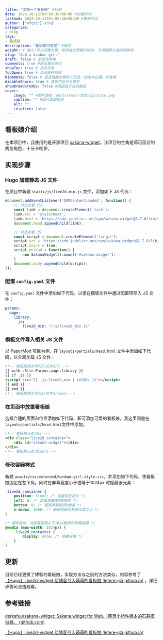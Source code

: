 ```yaml
---
title: "添加一个看板娘" #标题
date: 2024-10-12T04:09:36+08:00 #创建时间
lastmod: 2024-10-13T04:09:36+08:00 #更新时间
author: ["yfc01"] #作者
categories: 
- blog
tags: 
- 看板娘
description: "看板娘可爱捏" #描述
weight: # 输入1可以顶置文章，用来给文章展示排序，不填就默认按时间排序
slug: "Add a kanban girl"
draft: false # 是否为草稿
comments: true #是否展示评论
showToc: true # 显示目录
TocOpen: true # 自动展开目录
hidemeta: false # 是否隐藏文章的元信息，如发布日期、作者等
disableShare: true # 底部不显示分享栏
showbreadcrumbs: false #顶部显示当前路径
cover:
    image: "" #图片路径：posts/tech/文章1/picture.png
    caption: "" #图片底部描述
    alt: ""
    relative: false
---
```


## 看板娘介绍

在本项目中，我使用的是开源项目 <a href="https://github.com/dsrkafuu/sakana-widget.git" target="_blank">sakana-widget</a>，该项目的主角是莉可丽丝的两位角色，十分卡哇伊。

## 实现步骤

### Hugo 加载静态 JS 文件

在项目中新建 `static/js/live2d.min.js` 文件，添加如下 JS 代码：

```js
document.addEventListener('DOMContentLoaded', function() {
    // 动态加载 CSS
    const link = document.createElement('link');
    link.rel = 'stylesheet';
    link.href = 'https://cdn.jsdelivr.net/npm/sakana-widget@2.7.0/lib/sakana.min.css';
    document.head.appendChild(link);

    // 动态加载 JS
    const script = document.createElement('script');
    script.src = 'https://cdn.jsdelivr.net/npm/sakana-widget@2.7.0/lib/sakana.min.js';
    script.async = true;
    script.onload = function() {
        new SakanaWidget().mount('#sakana-widget');
    }
    document.body.appendChild(script);
});
```

### 配置 `config.yaml` 文件

在 `config.yaml` 文件中添加如下代码，以便在模板文件中通过配置项导入 JS 文件：

```yaml
params:
  page:
    library:
      js:
        live2d_min: "/js/live2d_min.js"
```

### 模板文件导入相关 JS 文件

以 <a href="https://github.com/dsrkafuu/sakana-widget.git" target="_blank">PaperMod</a> 项目为例，在 `layouts/partials/head.html` 文件中添加如下代码，以全局加载 JS 文件：

```html
<!-- 看板娘相关代码JS文件引入 -->
{{ with .Site.Params.page.library }}
{{ if .js }}
<script src="{{ .js.live2d_min | relURL }}"></script>
{{ end }}
{{ end }}
<!-- 看板娘相关代码JS文件引入end -->
```

### 在页面中放置看板娘

选择合适的页面和位置添加如下代码，即可添加可爱的看板娘，我这里则是在`layouts/partials/head.html`文件中添加。

```html
<!-- 看板娘元素代码 -->
<div class="live2d_container">
    <div id="sakana-widget"></div>
</div>
<!-- 看板娘元素代码end -->
```

### 修改容器样式

新建 `assets/css/extended/kanban-girl-style.css`，并添加如下代码，使看板娘固定在左下角，同时在屏幕宽度小于或等于1024px 时隐藏该元素：

```css
.live2d_container {
    position: fixed; /* 设置固定定位 */
    left: 0; /* 距离屏幕左侧0像素 */
    bottom: 0; /* 距离屏幕底部0像素 */
    z-index: 1000; /* 确保容器在其他元素之上 */
}

/* 媒体查询：当屏幕宽度小于1024像素时隐藏容器 */
@media (max-width: 1024px) {
    .live2d_container {
        display: none; /* 隐藏容器 */
    }
}
```


## 更新

目前已经更换了博客的看板娘，实现方法与之前的方法类似，内容参考了 <a href="https://letere-gzj.github.io/hugo-stack/p/hugolive2d-widget-%E7%BB%99%E5%8D%9A%E5%AE%A2%E5%BC%95%E5%85%A5%E8%90%8C%E8%90%8C%E7%9A%84%E7%9C%8B%E6%9D%BF%E5%A8%98/" target="_blank">【Hugo】Live2d-widget 给博客引入萌萌的看板娘 (letere-gzj.github.io)</a> ，详细步骤可点击观看。

## 参考链接

<a href="https://github.com/dsrkafuu/sakana-widget.git" target="_blank">dsrkafuu/sakana-widget: Sakana widget for Web. | 网页小组件版本的石蒜模拟器。 (github.com)</a>

<a href="https://letere-gzj.github.io/hugo-stack/p/hugolive2d-widget-%E7%BB%99%E5%8D%9A%E5%AE%A2%E5%BC%95%E5%85%A5%E8%90%8C%E8%90%8C%E7%9A%84%E7%9C%8B%E6%9D%BF%E5%A8%98/" target="_blank">【Hugo】Live2d-widget 给博客引入萌萌的看板娘 (letere-gzj.github.io)</a>
